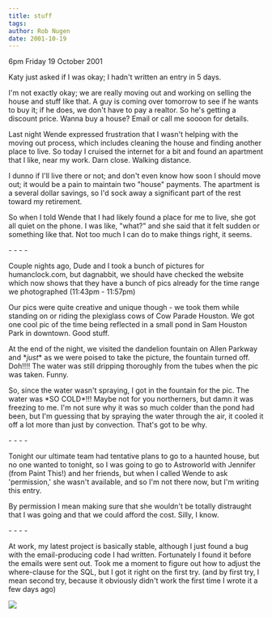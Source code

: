 ```yaml
---
title: stuff
tags: 
author: Rob Nugen
date: 2001-10-19
---
```


<p class=date>6pm Friday 19 October 2001</p>

<p>Katy just asked if I was okay; I hadn't written an
entry in 5 days.</p>

<p>I'm not exactly okay; we are really moving out and
working on selling the house and stuff like that.  A
guy is coming over tomorrow to see if he wants to buy
it; if he does, we don't have to pay a realtor.  So
he's getting a discount price.  Wanna buy a house? 
Email or call me soooon for details.</p>

<p>Last night Wende expressed frustration that I
wasn't helping with the moving out process, which
includes cleaning the house and finding another place
to live.  So today I cruised the internet for a bit
and found an apartment that I like, near my work. 
Darn close.  Walking distance.</p>

<p>I dunno if I'll live there or not; and don't even
know how soon I should move out; it would be a pain to
maintain two "house" payments.  The apartment is a
several dollar savings, so I'd sock away a significant
part of the rest toward my retirement.</p>

<p>So when I told Wende that I had likely found a
place for me to live, she got all quiet on the phone. 
I was like, "what?" and she said that it felt sudden
or something like that.  Not too much I can do to make
things right, it seems.</p>

<p>- - - -</p>

<p>Couple nights ago, Dude and I took a bunch of
pictures for humanclock.com, but dagnabbit, we should
have checked the website which now shows that they
have a bunch of pics already for the time range we
photographed (11:43pm - 11:57pm)</p>

<p>Our pics were quite creative and unique though - we
took them while standing on or riding the plexiglass
cows of Cow Parade Houston.  We got one cool pic of
the time being reflected in a small pond in Sam
Houston Park in downtown.  Good stuff.</p>

<p>At the end of the night, we visited the dandelion
fountain on Allen Parkway and *<em>just</em>* as we
were poised to take the picture, the fountain turned
off.  Doh!!!!  The water was still dripping thoroughly
from the tubes when the pic was taken.  Funny.</p>

<p>So, since the water wasn't spraying, I got in the
fountain for the pic.   The water was *SO COLD*!!! 
Maybe not for you northerners, but damn it was
freezing to me.  I'm not sure why it was so much
colder than the pond had been, but I'm guessing that
by spraying the water through the air, it cooled it
off a lot more than just by convection.  That's got to
be why.</p>

<p>- - - -</p>

<p>Tonight our ultimate team had tentative plans to go
to a haunted house, but no one wanted to tonight, so I
was going to go to Astroworld with Jennifer (from
Paint This!) and her friends, but when I called Wende
to ask 'permission,' she wasn't available, and so I'm
not there now, but I'm writing this entry.</p>

<p>By permission I mean making sure that she wouldn't
be totally distraught that I was going and that we
could afford the cost.  Silly, I know.</p>

<p>- - - -</p>

<p>At work, my latest project is basically stable,
although I just found a bug with the email-producing
code I had written.  Fortunately I found it before the
emails were sent out.  Took me a moment to figure out
how to adjust the where-clause for the SQL, but I got
it right on the first try. (and by first try, I mean
second try, because it obviously didn't work the first
time I wrote it a few days ago)</p>

<p><img src="/images/rob/wL-ROB.gif"/></p>

